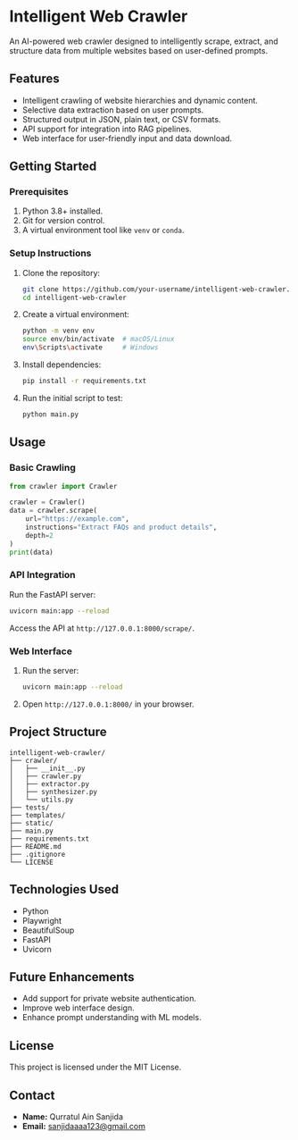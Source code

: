 
# Intelligent Web Crawler

An AI-powered web crawler designed to intelligently scrape, extract, and structure data from multiple websites based on user-defined prompts.

## Features
- Intelligent crawling of website hierarchies and dynamic content.
- Selective data extraction based on user prompts.
- Structured output in JSON, plain text, or CSV formats.
- API support for integration into RAG pipelines.
- Web interface for user-friendly input and data download.

## Getting Started

### Prerequisites
1. Python 3.8+ installed.
2. Git for version control.
3. A virtual environment tool like `venv` or `conda`.

### Setup Instructions
1. Clone the repository:
   ```bash
   git clone https://github.com/your-username/intelligent-web-crawler.git
   cd intelligent-web-crawler
   ```
2. Create a virtual environment:
   ```bash
   python -m venv env
   source env/bin/activate  # macOS/Linux
   env\Scripts\activate     # Windows
   ```
3. Install dependencies:
   ```bash
   pip install -r requirements.txt
   ```
4. Run the initial script to test:
   ```bash
   python main.py
   ```

## Usage

### Basic Crawling
```python
from crawler import Crawler

crawler = Crawler()
data = crawler.scrape(
    url="https://example.com",
    instructions="Extract FAQs and product details",
    depth=2
)
print(data)
```

### API Integration
Run the FastAPI server:
```bash
uvicorn main:app --reload
```
Access the API at `http://127.0.0.1:8000/scrape/`.

### Web Interface
1. Run the server:
   ```bash
   uvicorn main:app --reload
   ```
2. Open `http://127.0.0.1:8000/` in your browser.

## Project Structure
```
intelligent-web-crawler/
├── crawler/                 
│   ├── __init__.py          
│   ├── crawler.py           
│   ├── extractor.py         
│   ├── synthesizer.py       
│   └── utils.py             
├── tests/                   
├── templates/               
├── static/                  
├── main.py                  
├── requirements.txt         
├── README.md                
├── .gitignore               
└── LICENSE                  
```

## Technologies Used
- Python
- Playwright
- BeautifulSoup
- FastAPI
- Uvicorn

## Future Enhancements
- Add support for private website authentication.
- Improve web interface design.
- Enhance prompt understanding with ML models.

## License
This project is licensed under the MIT License.

## Contact
- **Name:** Qurratul Ain Sanjida
- **Email:** sanjidaaaa123@gmail.com
